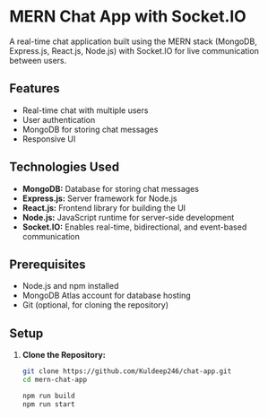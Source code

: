 # MERN Chat App with Socket.IO

A real-time chat application built using the MERN stack (MongoDB, Express.js, React.js, Node.js) with Socket.IO for live communication between users.

## Features

- Real-time chat with multiple users
- User authentication
- MongoDB for storing chat messages
- Responsive UI

## Technologies Used

- **MongoDB:** Database for storing chat messages
- **Express.js:** Server framework for Node.js
- **React.js:** Frontend library for building the UI
- **Node.js:** JavaScript runtime for server-side development
- **Socket.IO:** Enables real-time, bidirectional, and event-based communication

## Prerequisites

- Node.js and npm installed
- MongoDB Atlas account for database hosting
- Git (optional, for cloning the repository)

## Setup

1. **Clone the Repository:**

   ```bash
   git clone https://github.com/Kuldeep246/chat-app.git
   cd mern-chat-app

   npm run build
   npm run start
